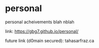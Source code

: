 # personal
personal acheivements blah nblah

link: https://gbg7.github.io/personal/

future link (d0main secured):
tahasarfraz.ca

